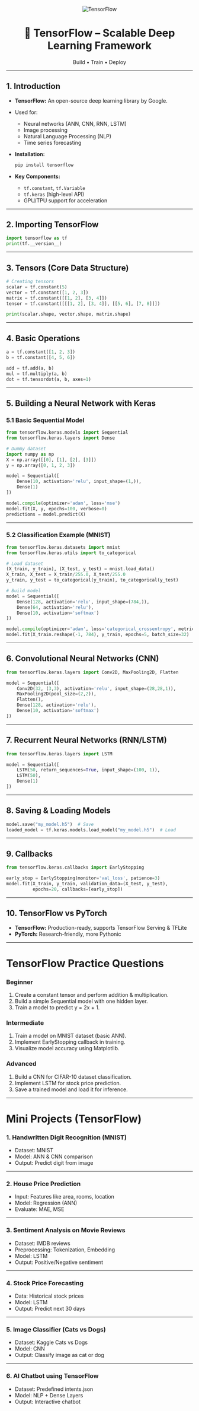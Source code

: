 <p align="center">
  <img src="https://img.shields.io/badge/TensorFlow%20Library-Deep%20Learning%20%26%20AI-FF6F00?style=for-the-badge&logo=python&logoColor=white" alt="TensorFlow" />
</p>

<h1 align="center">🧠 TensorFlow – Scalable Deep Learning Framework</h1>

<p align="center">
  Build • Train • Deploy
</p>


---

## **1. Introduction**

* **TensorFlow:** An open-source deep learning library by Google.

* Used for:

  * Neural networks (ANN, CNN, RNN, LSTM)
  * Image processing
  * Natural Language Processing (NLP)
  * Time series forecasting

* **Installation:**

  ```bash
  pip install tensorflow
  ```

* **Key Components:**

  * `tf.constant`, `tf.Variable`
  * `tf.keras` (high-level API)
  * GPU/TPU support for acceleration

---

## **2. Importing TensorFlow**

```python
import tensorflow as tf
print(tf.__version__)
```

---

## **3. Tensors (Core Data Structure)**

```python
# Creating tensors
scalar = tf.constant(5)
vector = tf.constant([1, 2, 3])
matrix = tf.constant([[1, 2], [3, 4]])
tensor = tf.constant([[[1, 2], [3, 4]], [[5, 6], [7, 8]]])

print(scalar.shape, vector.shape, matrix.shape)
```

---

## **4. Basic Operations**

```python
a = tf.constant([1, 2, 3])
b = tf.constant([4, 5, 6])

add = tf.add(a, b)
mul = tf.multiply(a, b)
dot = tf.tensordot(a, b, axes=1)
```

---

## **5. Building a Neural Network with Keras**

### 5.1 Basic Sequential Model

```python
from tensorflow.keras.models import Sequential
from tensorflow.keras.layers import Dense

# Dummy dataset
import numpy as np
X = np.array([[0], [1], [2], [3]])
y = np.array([0, 1, 2, 3])

model = Sequential([
    Dense(10, activation='relu', input_shape=(1,)),
    Dense(1)
])

model.compile(optimizer='adam', loss='mse')
model.fit(X, y, epochs=100, verbose=0)
predictions = model.predict(X)
```

---

### 5.2 Classification Example (MNIST)

```python
from tensorflow.keras.datasets import mnist
from tensorflow.keras.utils import to_categorical

# Load dataset
(X_train, y_train), (X_test, y_test) = mnist.load_data()
X_train, X_test = X_train/255.0, X_test/255.0
y_train, y_test = to_categorical(y_train), to_categorical(y_test)

# Build model
model = Sequential([
    Dense(128, activation='relu', input_shape=(784,)),
    Dense(64, activation='relu'),
    Dense(10, activation='softmax')
])

model.compile(optimizer='adam', loss='categorical_crossentropy', metrics=['accuracy'])
model.fit(X_train.reshape(-1, 784), y_train, epochs=5, batch_size=32)
```

---

## **6. Convolutional Neural Networks (CNN)**

```python
from tensorflow.keras.layers import Conv2D, MaxPooling2D, Flatten

model = Sequential([
    Conv2D(32, (3,3), activation='relu', input_shape=(28,28,1)),
    MaxPooling2D(pool_size=(2,2)),
    Flatten(),
    Dense(128, activation='relu'),
    Dense(10, activation='softmax')
])
```

---

## **7. Recurrent Neural Networks (RNN/LSTM)**

```python
from tensorflow.keras.layers import LSTM

model = Sequential([
    LSTM(50, return_sequences=True, input_shape=(100, 1)),
    LSTM(50),
    Dense(1)
])
```

---

## **8. Saving & Loading Models**

```python
model.save("my_model.h5")  # Save
loaded_model = tf.keras.models.load_model("my_model.h5")  # Load
```

---

## **9. Callbacks**

```python
from tensorflow.keras.callbacks import EarlyStopping

early_stop = EarlyStopping(monitor='val_loss', patience=3)
model.fit(X_train, y_train, validation_data=(X_test, y_test),
          epochs=20, callbacks=[early_stop])
```

---

## **10. TensorFlow vs PyTorch**

* **TensorFlow:** Production-ready, supports TensorFlow Serving & TFLite
* **PyTorch:** Research-friendly, more Pythonic

---

# **TensorFlow Practice Questions**

### Beginner

1. Create a constant tensor and perform addition & multiplication.
2. Build a simple Sequential model with one hidden layer.
3. Train a model to predict y = 2x + 1.

### Intermediate

1. Train a model on MNIST dataset (basic ANN).
2. Implement EarlyStopping callback in training.
3. Visualize model accuracy using Matplotlib.

### Advanced

1. Build a CNN for CIFAR-10 dataset classification.
2. Implement LSTM for stock price prediction.
3. Save a trained model and load it for inference.

---

# **Mini Projects (TensorFlow)**

### 1. **Handwritten Digit Recognition (MNIST)**

* Dataset: MNIST
* Model: ANN & CNN comparison
* Output: Predict digit from image

---

### 2. **House Price Prediction**

* Input: Features like area, rooms, location
* Model: Regression (ANN)
* Evaluate: MAE, MSE

---

### 3. **Sentiment Analysis on Movie Reviews**

* Dataset: IMDB reviews
* Preprocessing: Tokenization, Embedding
* Model: LSTM
* Output: Positive/Negative sentiment

---

### 4. **Stock Price Forecasting**

* Data: Historical stock prices
* Model: LSTM
* Output: Predict next 30 days

---

### 5. **Image Classifier (Cats vs Dogs)**

* Dataset: Kaggle Cats vs Dogs
* Model: CNN
* Output: Classify image as cat or dog

---

### 6. **AI Chatbot using TensorFlow**

* Dataset: Predefined intents.json
* Model: NLP + Dense Layers
* Output: Interactive chatbot

